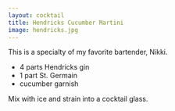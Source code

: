 ```yaml
---
layout: cocktail
title: Hendricks Cucumber Martini
image: hendricks.jpg
---
```

This is a specialty of my favorite bartender, Nikki.

  *  4 parts Hendricks gin
  *  1 part St. Germain
  *  cucumber garnish

Mix with ice and strain into a cocktail glass.

